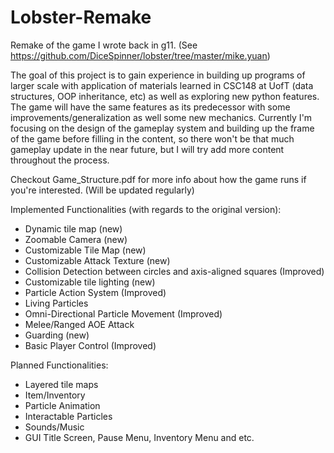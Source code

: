 # Lobster-Remake
Remake of the game I wrote back in g11. (See https://github.com/DiceSpinner/lobster/tree/master/mike.yuan)

The goal of this project is to gain experience in building up programs of larger scale with application of materials learned in CSC148 at UofT (data structures, OOP inheritance, etc) as well as exploring new python features. The game will have the same features as its predecessor with some improvements/generalization as well some new mechanics. Currently I'm focusing on the design of the gameplay system and building up the frame of the game before filling in the content, so there won't be that much gameplay update in the near future, but I will try add more content throughout the process. 

Checkout Game_Structure.pdf for more info about how the game runs if you're interested. (Will be updated regularly)

Implemented Functionalities (with regards to the original version):
- Dynamic tile map (new)
- Zoomable Camera (new)
- Customizable Tile Map (new)
- Customizable Attack Texture (new)
- Collision Detection between circles and axis-aligned squares (Improved) 
- Customizable tile lighting (new)
- Particle Action System (Improved)
- Living Particles
- Omni-Directional Particle Movement (Improved)
- Melee/Ranged AOE Attack 
- Guarding (new)
- Basic Player Control (Improved)

Planned Functionalities:
- Layered tile maps
- Item/Inventory
- Particle Animation
- Interactable Particles
- Sounds/Music
- GUI Title Screen, Pause Menu, Inventory Menu and etc.

